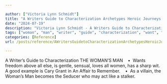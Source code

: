 ```yaml
---

author: ["Victoria Lynn Schmidt"]
title: "A Writers Guide to Characterization Archetypes Heroic Journeys and Other Elements of Dynamic Character Development - part0008_split_008.html"
date: "2024-07-19"
description: "Victoria Lynn Schmidt - A Writers Guide to Characterization Archetypes Heroic Journeys and Other Elements of Dynamic Character Development"
tags: ["woman", "man", "writer", "guide", "characterization", "want", "freedom", "else", "gentle", "sensual", "love", "sharp", "wit", "good", "example", "cary", "grant", "affair", "remember", "villain", "becomes", "seducer", "may", "act", "like"]
categories: [Reference]
url: /posts/reference/AWritersGuidetoCharacterizationArchetypesHeroicJourneysandOtherElementsofDynamicCharacterDevelopment-part0008split008html

---
```



A Writer’s Guide to Characterization
THE WOMAN’S MAN
   •  Wants freedom above all else, is gentle, sensual, loves all women, has a sharp wit. A good example is Cary Grant in An Affair to Remember.
   •  As a villain, the Woman’s Man becomes the Seducer who may act like a stalker.
